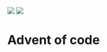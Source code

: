 ![](https://img.shields.io/badge/day%20📅-0-blue) ![](https://img.shields.io/badge/stars%20⭐-0-yellow)
# Advent of code
